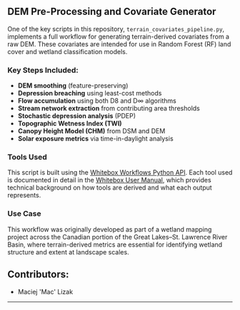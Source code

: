 
## DEM Pre-Processing and Covariate Generator
One of the key scripts in this repository, `terrain_covariates_pipeline.py`, implements a full workflow for generating terrain-derived covariates from a raw DEM. These covariates are intended for use in Random Forest (RF) land cover and wetland classification models.

### Key Steps Included:
- **DEM smoothing** (feature-preserving)
- **Depression breaching** using least-cost methods
- **Flow accumulation** using both D8 and D∞ algorithms
- **Stream network extraction** from contributing area thresholds
- **Stochastic depression analysis** (PDEP)
- **Topographic Wetness Index (TWI)**
- **Canopy Height Model (CHM)** from DSM and DEM
- **Solar exposure metrics** via time-in-daylight analysis


### Tools Used
This script is built using the [Whitebox Workflows Python API](https://pypi.org/project/whitebox-workflows/). Each tool used is documented in detail in the [Whitebox User Manual](https://www.whiteboxgeo.com/manual/wbw-user-manual/book/tool_help.html), which provides technical background on how tools are derived and what each output represents.

### Use Case
This workflow was originally developed as part of a wetland mapping project across the Canadian portion of the Great Lakes–St. Lawrence River Basin, where terrain-derived metrics are essential for identifying wetland structure and extent at landscape scales.

## Contributors:
- Maciej 'Mac' Lizak

---
